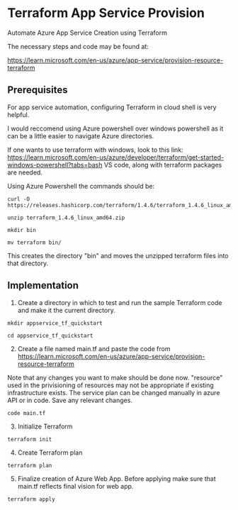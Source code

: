 # Terraform App Service Provision
Automate Azure App Service Creation using Terraform

The necessary steps and code may be found at:

https://learn.microsoft.com/en-us/azure/app-service/provision-resource-terraform

## Prerequisites

For app service automation, configuring Terraform in cloud shell is very helpful.

I would reccomend using Azure powershell over windows powershell as it can be a little easier to navigate Azure directories.

If one wants to use terraform with windows, look to this link: https://learn.microsoft.com/en-us/azure/developer/terraform/get-started-windows-powershell?tabs=bash VS code, along with terraform packages are needed. 

Using Azure Powershell the commands should be:

```
curl -O https://releases.hashicorp.com/terraform/1.4.6/terraform_1.4.6_linux_amd64.zip
```

```
unzip terraform_1.4.6_linux_amd64.zip
```

```
mkdir bin
```

```
mv terraform bin/
```

This creates the directory "bin" and moves the unzipped terraform files into that directory.


## Implementation

1. Create a directory in which to test and run the sample Terraform code and make it the current directory.
```
mkdir appservice_tf_quickstart

cd appservice_tf_quickstart
```

2. Create a file named main.tf and paste the code from https://learn.microsoft.com/en-us/azure/app-service/provision-resource-terraform

Note that any changes you want to make should be done now. "resource" used in the privisioning of resources may not be appropriate if existing infrastructure exists. The service plan can be changed manually in azure API or in code. Save any relevant changes.

```
code main.tf
```


3. Initialize Terraform 

```
terraform init
```

4. Create Terraform plan

```
terraform plan
```

5. Finalize creation of Azure Web App. Before applying make sure that main.tf reflects final vision for web app.

```
terraform apply
```
